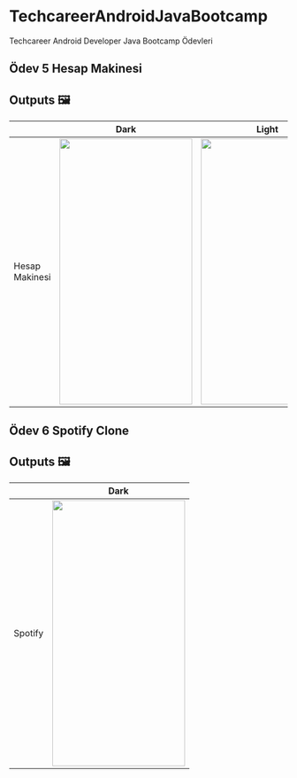 # TechcareerAndroidJavaBootcamp
Techcareer Android Developer Java Bootcamp Ödevleri

## Ödev 5 Hesap Makinesi

## Outputs 🖼

|                    | Dark | Light |
|--------------------|------|-------|
| Hesap Makinesi | <img src="https://github.com/tolgabudanoglu/TechcareerAndroidJavaBootcamp/assets/56005848/c9680d04-7afc-4713-8892-979a1161581c" width="240" height="480"/>     | <img src="https://github.com/tolgabudanoglu/TechcareerAndroidJavaBootcamp/assets/56005848/b7300c00-cef6-4074-b55a-164c9df20b3f" width="240" height="480"/>      |

## Ödev 6 Spotify Clone

## Outputs 🖼
|                    | Dark |
|--------------------|------|
| Spotify | <img src="https://github.com/tolgabudanoglu/TechcareerAndroidJavaBootcamp/assets/56005848/c720061d-301a-494b-b124-74318a331335" width="240" height="480"/>     |









